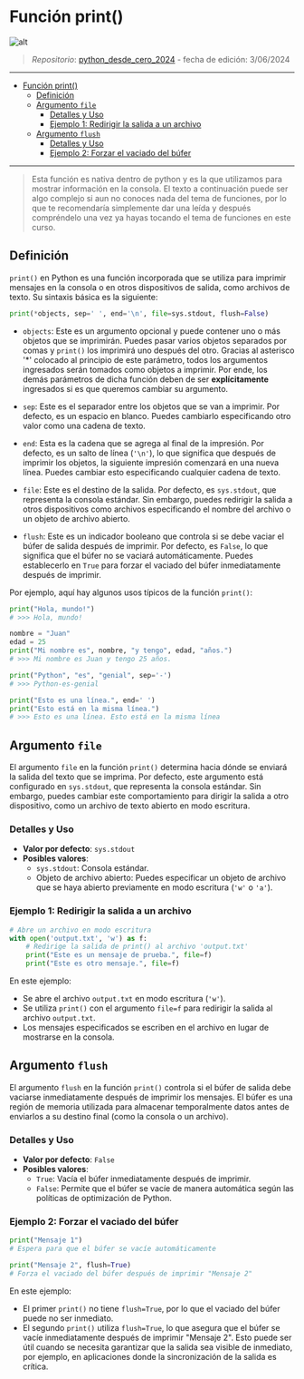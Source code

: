 # Función print()

![alt](https://i.postimg.cc/FHzTt9rD/image.png)

> *Repositorio*: [python_desde_cero_2024](https://github.com/Duz-Dev/python_desde_cero_2024) - fecha de edición: 3/06/2024
---
<!-- TOC -->

- [Función print()](#función-print)
  - [Definición](#definición)
  - [Argumento `file`](#argumento-file)
    - [Detalles y Uso](#detalles-y-uso)
    - [Ejemplo 1: Redirigir la salida a un archivo](#ejemplo-1-redirigir-la-salida-a-un-archivo)
  - [Argumento `flush`](#argumento-flush)
    - [Detalles y Uso](#detalles-y-uso-1)
    - [Ejemplo 2: Forzar el vaciado del búfer](#ejemplo-2-forzar-el-vaciado-del-búfer)

<!-- /TOC -->
---
<!-- >[!NOTE] -->
> Esta función es nativa dentro de python y es la que utilizamos para mostrar información en la consola. El texto a continuación puede ser algo complejo si aun no conoces nada del tema de funciones, por lo que te recomendaría simplemente dar una leída y después compréndelo una vez ya hayas tocando el tema de funciones en este curso.

## Definición

`print()` en Python es una función incorporada que se utiliza para imprimir mensajes en la consola o en otros dispositivos de salida, como archivos de texto. Su sintaxis básica es la siguiente:

```python
print(*objects, sep=' ', end='\n', file=sys.stdout, flush=False)
```

- `objects`: Este es un argumento opcional y puede contener uno o más objetos que se imprimirán. Puedes pasar varios objetos separados por comas y `print()` los imprimirá uno después del otro. Gracias al asterisco '*' colocado al principio de este parámetro, todos los argumentos ingresados serán tomados como objetos a imprimir. Por ende, los demás parámetros de dicha función deben de ser **explícitamente** ingresados si es que queremos cambiar su argumento.

- `sep`: Este es el separador entre los objetos que se van a imprimir. Por defecto, es un espacio en blanco. Puedes cambiarlo especificando otro valor como una cadena de texto.

- `end`: Esta es la cadena que se agrega al final de la impresión. Por defecto, es un salto de línea (`'\n'`), lo que significa que después de imprimir los objetos, la siguiente impresión comenzará en una nueva línea. Puedes cambiar esto especificando cualquier cadena de texto.

- `file`: Este es el destino de la salida. Por defecto, es `sys.stdout`, que representa la consola estándar. Sin embargo, puedes redirigir la salida a otros dispositivos como archivos especificando el nombre del archivo o un objeto de archivo abierto.

- `flush`: Este es un indicador booleano que controla si se debe vaciar el búfer de salida después de imprimir. Por defecto, es `False`, lo que significa que el búfer no se vaciará automáticamente. Puedes establecerlo en `True` para forzar el vaciado del búfer inmediatamente después de imprimir.

Por ejemplo, aquí hay algunos usos típicos de la función `print()`:

```python
print("Hola, mundo!")
# >>> Hola, mundo!

nombre = "Juan"
edad = 25
print("Mi nombre es", nombre, "y tengo", edad, "años.")
# >>> Mi nombre es Juan y tengo 25 años.

print("Python", "es", "genial", sep='-')
# >>> Python-es-genial

print("Esto es una línea.", end=' ')
print("Esto está en la misma línea.")
# >>> Esto es una línea. Esto está en la misma línea
```

## Argumento `file`

El argumento `file` en la función `print()` determina hacia dónde se enviará la salida del texto que se imprima. Por defecto, este argumento está configurado en `sys.stdout`, que representa la consola estándar. Sin embargo, puedes cambiar este comportamiento para dirigir la salida a otro dispositivo, como un archivo de texto abierto en modo escritura.

### Detalles y Uso

- **Valor por defecto**: `sys.stdout`
- **Posibles valores**:
  - `sys.stdout`: Consola estándar.
  - Objeto de archivo abierto: Puedes especificar un objeto de archivo que se haya abierto previamente en modo escritura (`'w'` o `'a'`).

### Ejemplo 1: Redirigir la salida a un archivo

```python
# Abre un archivo en modo escritura
with open('output.txt', 'w') as f:
    # Redirige la salida de print() al archivo 'output.txt'
    print("Este es un mensaje de prueba.", file=f)
    print("Este es otro mensaje.", file=f)
```

En este ejemplo:

- Se abre el archivo `output.txt` en modo escritura (`'w'`).
- Se utiliza `print()` con el argumento `file=f` para redirigir la salida al archivo `output.txt`.
- Los mensajes especificados se escriben en el archivo en lugar de mostrarse en la consola.

## Argumento `flush`

El argumento `flush` en la función `print()` controla si el búfer de salida debe vaciarse inmediatamente después de imprimir los mensajes. El búfer es una región de memoria utilizada para almacenar temporalmente datos antes de enviarlos a su destino final (como la consola o un archivo).

### Detalles y Uso

- **Valor por defecto**: `False`
- **Posibles valores**:
  - `True`: Vacía el búfer inmediatamente después de imprimir.
  - `False`: Permite que el búfer se vacíe de manera automática según las políticas de optimización de Python.

### Ejemplo 2: Forzar el vaciado del búfer

```python
print("Mensaje 1")
# Espera para que el búfer se vacíe automáticamente

print("Mensaje 2", flush=True)
# Forza el vaciado del búfer después de imprimir "Mensaje 2"
```

En este ejemplo:

- El primer `print()` no tiene `flush=True`, por lo que el vaciado del búfer puede no ser inmediato.
- El segundo `print()` utiliza `flush=True`, lo que asegura que el búfer se vacíe inmediatamente después de imprimir "Mensaje 2". Esto puede ser útil cuando se necesita garantizar que la salida sea visible de inmediato, por ejemplo, en aplicaciones donde la sincronización de la salida es crítica.
